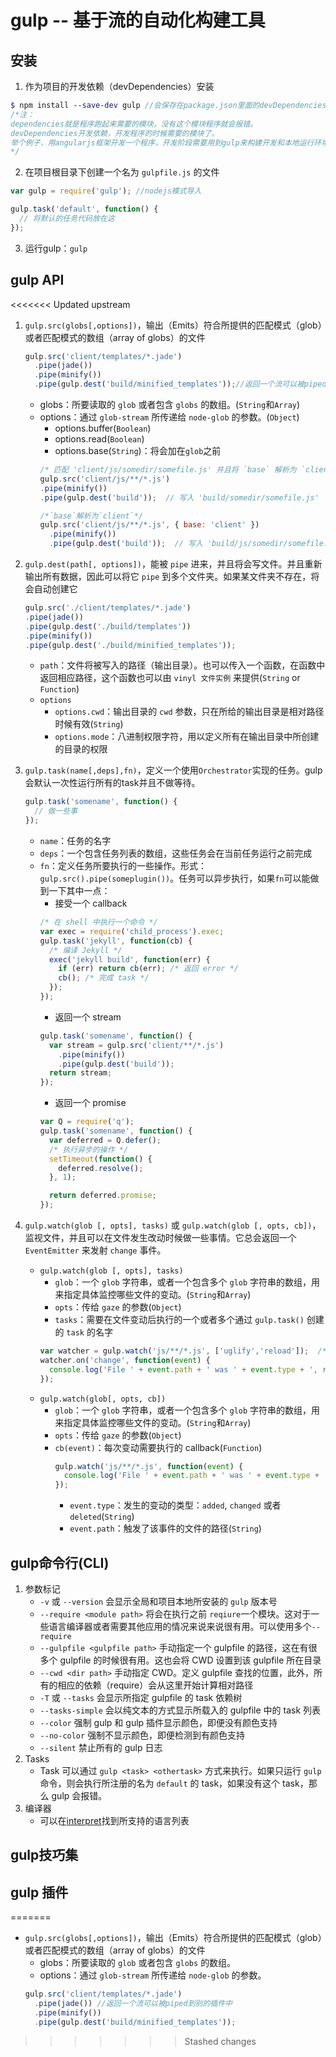 # gulp -- 基于流的自动化构建工具
## 安装
1. 作为项目的开发依赖（devDependencies）安装
```scss
$ npm install --save-dev gulp //会保存在package.json里面的devDependencies对象里面
/*注：
dependencies就是程序跑起来需要的模块，没有这个模块程序就会报错。
devDependencies开发依赖，开发程序的时候需要的模块了。
举个例子，用angularjs框架开发一个程序，开发阶段需要用到gulp来构建开发和本地运行环境。所以angularjs一定要放到dependencies里，因为以后程序到生产环境也要用。gulp则是用来压缩代码，打包等需要的工具，程序实际运行的时候并不需要，所以放到dev里就ok。
*/
```
2. 在项目根目录下创建一个名为 `gulpfile.js` 的文件
```javascript
var gulp = require('gulp'); //nodejs模式导入

gulp.task('default', function() {
  // 将默认的任务代码放在这
});
```
3. 运行gulp：`gulp`
## gulp API
<<<<<<< Updated upstream
1. `gulp.src(globs[,options])`，输出（Emits）符合所提供的匹配模式（glob）或者匹配模式的数组（array of globs）的文件
    ```javascript
    gulp.src('client/templates/*.jade')
      .pipe(jade()) 
      .pipe(minify())
      .pipe(gulp.dest('build/minified_templates'));//返回一个流可以被piped到别的插件中
    ```
    - globs：所要读取的 `glob` 或者包含 `globs` 的数组。(`String`和`Array`)
    - options：通过 `glob-stream` 所传递给 `node-glob` 的参数。(`Object`)
        - options.buffer(`Boolean`)
        - options.read(`Boolean`)
        - options.base(`String`)：将会加在`glob`之前
        ```javascript
        /* 匹配 'client/js/somedir/somefile.js' 并且将 `base` 解析为 `client/js/`*/
        gulp.src('client/js/**/*.js') 
        .pipe(minify())
        .pipe(gulp.dest('build'));  // 写入 'build/somedir/somefile.js'

        /*`base`解析为`client`*/
        gulp.src('client/js/**/*.js', { base: 'client' })
          .pipe(minify())
          .pipe(gulp.dest('build'));  // 写入 'build/js/somedir/somefile.js'
        ```

2. `gulp.dest(path[, options])`，能被 `pipe` 进来，并且将会写文件。并且重新输出所有数据，因此可以将它 `pipe` 到多个文件夹。如果某文件夹不存在，将会自动创建它
    ```javascript
    gulp.src('./client/templates/*.jade')
    .pipe(jade())
    .pipe(gulp.dest('./build/templates'))
    .pipe(minify())
    .pipe(gulp.dest('./build/minified_templates'));
    ```
    - `path`：文件将被写入的路径（输出目录）。也可以传入一个函数，在函数中返回相应路径，这个函数也可以由 `vinyl 文件实例` 来提供(`String` or `Function`)
    - `options`
        - `options.cwd`：输出目录的 `cwd` 参数，只在所给的输出目录是相对路径时候有效(`String`)
        - `options.mode`：八进制权限字符，用以定义所有在输出目录中所创建的目录的权限 

3. `gulp.task(name[,deps],fn)`，定义一个使用`Orchestrator`实现的任务。gulp会默认一次性运行所有的task并且不做等待。
    ```javascript
    gulp.task('somename', function() {
      // 做一些事
    });
    ```
    - `name`：任务的名字
    - `deps`：一个包含任务列表的数组，这些任务会在当前任务运行之前完成
    - `fn`：定义任务所要执行的一些操作。形式：`gulp.src().pipe(someplugin())`。任务可以异步执行，如果`fn`可以能做到一下其中一点：
        - 接受一个 callback
        ```javascript
        /* 在 shell 中执行一个命令 */
        var exec = require('child_process').exec;
        gulp.task('jekyll', function(cb) {
          /* 编译 Jekyll */
          exec('jekyll build', function(err) {
            if (err) return cb(err); /* 返回 error */
            cb(); /* 完成 task */
          });
        });
        ```
        - 返回一个 stream
        ```javascript
        gulp.task('somename', function() {
          var stream = gulp.src('client/**/*.js')
            .pipe(minify())
            .pipe(gulp.dest('build'));
          return stream;
        });
        ```
        - 返回一个 promise
        ```javascript
        var Q = require('q');
        gulp.task('somename', function() {
          var deferred = Q.defer();
          /* 执行异步的操作 */
          setTimeout(function() {
            deferred.resolve();
          }, 1);

          return deferred.promise;
        });
        ```

4. `gulp.watch(glob [, opts], tasks)` 或 `gulp.watch(glob [, opts, cb])`，监视文件，并且可以在文件发生改动时候做一些事情。它总会返回一个 `EventEmitter` 来发射 `change` 事件。
    - `gulp.watch(glob [, opts], tasks)`
        - `glob`：一个 `glob` 字符串，或者一个包含多个 `glob` 字符串的数组，用来指定具体监控哪些文件的变动。(`String`和`Array`)
        - `opts`：传给 `gaze` 的参数(`Object`)
        - `tasks`：需要在文件变动后执行的一个或者多个通过 `gulp.task()` 创建的 `task` 的名字
        ```javascript
        var watcher = gulp.watch('js/**/*.js', ['uglify','reload']);  /*uglify,reload为gulp.task()创建的任务名称*/
        watcher.on('change', function(event) {
          console.log('File ' + event.path + ' was ' + event.type + ', running tasks...');
        });
        ```
    - `gulp.watch(glob[, opts, cb])`
        - `glob`：一个 `glob` 字符串，或者一个包含多个 `glob` 字符串的数组，用来指定具体监控哪些文件的变动。(`String`和`Array`)
        - `opts`：传给 `gaze` 的参数(`Object`)
        - `cb(event)`：每次变动需要执行的 callback(`Function`)
            ```javascript
            gulp.watch('js/**/*.js', function(event) {
              console.log('File ' + event.path + ' was ' + event.type + ', running tasks...');
            });
            ```
            - `event.type`：发生的变动的类型：`added`, `changed` 或者 `deleted`(`String`)
            - `event.path`：触发了该事件的文件的路径(`String`)
## gulp命令行(CLI)
1. 参数标记
    - `-v` 或 `--version` 会显示全局和项目本地所安装的 `gulp` 版本号
    - `--require <module path>` 将会在执行之前 `reqiure`一个模块。这对于一些语言编译器或者需要其他应用的情况来说来说很有用。可以使用多个`--require`
    - `--gulpfile <gulpfile path>` 手动指定一个 gulpfile 的路径，这在有很多个 gulpfile 的时候很有用。这也会将 CWD 设置到该 gulpfile 所在目录
    - `--cwd <dir path>` 手动指定 CWD。定义 gulpfile 查找的位置，此外，所有的相应的依赖（require）会从这里开始计算相对路径
    - `-T` 或 `--tasks` 会显示所指定 gulpfile 的 task 依赖树
    - `--tasks-simple` 会以纯文本的方式显示所载入的 gulpfile 中的 task 列表
    - `--color` 强制 gulp 和 gulp 插件显示颜色，即便没有颜色支持
    - `--no-color` 强制不显示颜色，即便检测到有颜色支持
    - `--silent` 禁止所有的 gulp 日志
2. Tasks
    - Task 可以通过 `gulp <task> <othertask>` 方式来执行。如果只运行 `gulp` 命令，则会执行所注册的名为 `default` 的 task，如果没有这个 task，那么 gulp 会报错。
3. 编译器
    - 可以在[interpret](https://github.com/js-cli/js-interpret#jsvariants)找到所支持的语言列表
## gulp技巧集

## gulp 插件


=======
- `gulp.src(globs[,options])`，输出（Emits）符合所提供的匹配模式（glob）或者匹配模式的数组（array of globs）的文件
    - globs：所要读取的 `glob` 或者包含 `globs` 的数组。
    - options：通过 `glob-stream` 所传递给 `node-glob` 的参数。
    ```javascript
    gulp.src('client/templates/*.jade')
      .pipe(jade()) //返回一个流可以被piped到别的插件中
      .pipe(minify())
      .pipe(gulp.dest('build/minified_templates'));
    ```
>>>>>>> Stashed changes
